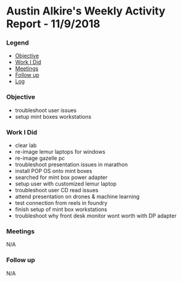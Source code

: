 # Austin Alkire's Weekly Activity Report - 11/9/2018
### Legend
 - [Objective](#objective)
 - [Work I Did](#work-i-did)
 - [Meetings](#meetings)
 - [Follow up](#follow-up)
 - [Log](#log)

### Objective
- troubleshoot user issues
- setup mint boxes workstations


### Work I Did
- clear lab
- re-image lemur laptops for windows
- re-image gazelle pc
- troubleshoot presentation issues in marathon
- install POP OS onto mint boxes
- searched for mint box power adapter
- setup user with customized lemur laptop
- troubleshoot user CD read issues
- attend presentation on drones & machine learning
- test connection from reels in foundry
- finish setup of mint box workstations
- troubleshoot why front desk monitor wont worth with DP adapter


### Meetings
N/A
### Follow up
N/A
